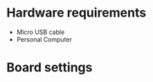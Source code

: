 Hardware requirements
=====================
- Micro USB cable
- Personal Computer


Board settings
==============


